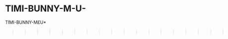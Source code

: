 # TIMI-BUNNY-M-U-
TIMI-BUNNY-M£U*


>>>>>>>>>>>>>>>>>>>>>>>>>>>>>>>>>>>>>>>>>>>>>>>>>>>>>>>>>>>>>>>>>>>>>>>>>>>>>>>>>>>>>>>>>>>>>>>>>>>>>>>>>>.
